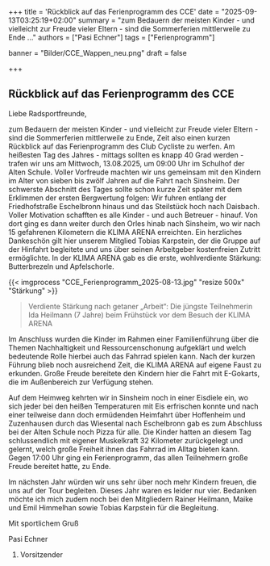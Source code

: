 +++
title = 'Rückblick auf das Ferienprogramm des CCE'
date = "2025-09-13T03:25:19+02:00"
summary = "zum Bedauern der meisten Kinder - und vielleicht zur Freude vieler Eltern - sind die Sommerferien mittlerweile zu Ende ..."
authors = ["Pasi Echner"]
tags = ["Ferienprogramm"]

banner = "Bilder/CCE_Wappen_neu.png"
draft = false

+++
## Rückblick auf das Ferienprogramm des CCE

Liebe Radsportfreunde,

zum Bedauern der meisten Kinder - und vielleicht zur Freude vieler Eltern - sind die Sommerferien mittlerweile zu Ende, Zeit also einen kurzen Rückblick auf das Ferienprogramm des Club Cycliste zu werfen. Am heißesten Tag des Jahres - mittags sollten es knapp 40 Grad werden - trafen wir uns am Mittwoch, 13.08.2025, um 09:00 Uhr im Schulhof der Alten Schule. Voller Vorfreude machten wir uns gemeinsam mit den Kindern im Alter von sieben bis zwölf Jahren auf die Fahrt nach Sinsheim. Der schwerste Abschnitt des Tages sollte schon kurze Zeit später mit dem Erklimmen der ersten Bergwertung folgen: Wir fuhren entlang der Friedhofstraße Eschelbronn hinaus und das Steilstück hoch nach Daisbach. Voller Motivation schafften es alle Kinder - und auch Betreuer - hinauf. Von dort ging es dann weiter durch den Orles hinab nach Sinsheim, wo wir nach 15 gefahrenen Kilometern die KLIMA ARENA erreichten. Ein herzliches Dankeschön gilt hier unserem Mitglied Tobias Karpstein, der die Gruppe auf der Hinfahrt begleitete und uns über seinen Arbeitgeber kostenfreien Zutritt ermöglichte. In der KLIMA ARENA gab es die erste, wohlverdiente Stärkung: Butterbrezeln und Apfelschorle.

{{< imgprocess "CCE_Ferienprogramm_2025-08-13.jpg" "resize 500x" "Stärkung" >}}

> Verdiente Stärkung nach getaner „Arbeit“: Die jüngste Teilnehmerin Ida Heilmann (7 Jahre) beim Frühstück vor dem Besuch der KLIMA ARENA

Im Anschluss wurden die Kinder im Rahmen einer Familienführung über die Themen Nachhaltigkeit und Ressourcenschonung aufgeklärt und welch bedeutende Rolle hierbei auch das Fahrrad spielen kann. Nach der kurzen Führung blieb noch ausreichend Zeit, die KLIMA ARENA auf eigene Faust zu erkunden. Große Freude bereitete den Kindern hier die Fahrt mit E-Gokarts, die im Außenbereich zur Verfügung stehen.

Auf dem Heimweg kehrten wir in Sinsheim noch in einer Eisdiele ein, wo sich jeder bei den heißen Temperaturen mit Eis erfrischen konnte und nach einer teilweise dann doch ermüdenden Heimfahrt über Hoffenheim und Zuzenhausen durch das Wiesental nach Eschelbronn gab es zum Abschluss bei der Alten Schule noch Pizza für alle. Die Kinder hatten an diesem Tag schlussendlich mit eigener Muskelkraft 32 Kilometer zurückgelegt und gelernt, welch große Freiheit ihnen das Fahrrad im Alltag bieten kann. Gegen 17:00 Uhr ging ein Ferienprogramm, das allen Teilnehmern große Freude bereitet hatte, zu Ende.

Im nächsten Jahr würden wir uns sehr über noch mehr Kindern freuen, die uns auf der Tour begleiten. Dieses Jahr waren es leider nur vier. Bedanken möchte ich mich zudem noch bei den Mitgliedern Rainer Heilmann, Maike und Emil Himmelhan sowie Tobias Karpstein für die Begleitung.

Mit sportlichem Gruß

Pasi Echner
1. Vorsitzender
